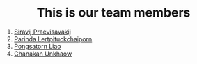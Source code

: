 


<h1 style="text-align: center"> This is our team members </h1>

1. [Siravij Praevisavakij](https://siravijbb.com)
2. [Parinda Lertpituckchaiporn](https://www.instagram.com/parin.dear._?igsh=Z3UwNXhsbXA4a2d6)
3. [Pongsatorn Liao](https://www.instagram.com/liaxikkxw/)
4. [Chanakan Unkhaow](https://www.instagram.com/bxchnui.y?igsh=cWV3eGh3N3ljM2x2&utm_source=qr)

